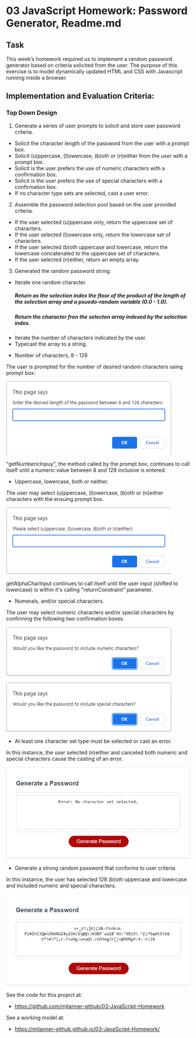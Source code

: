# 03 JavaScript Homework: Password Generator, Readme.md

## Task
This week’s homework required us to implement a random password generator based on criteria solicited from the user. The purpose of this exercise is to model dynamically updated HTML and CSS with Javascript running inside a browser.

## Implementation and Evaluation Criteria:

### Top Down Design
1. Generate a series of user prompts to solicit and store user password criteria. 
  - Solicit the character length of the password from the user with a prompt box.
  - Solicit (u)ppercase, (l)owercase, (b)oth or (n)either from the user with a prompt box.
  - Solicit is the user prefers the use of numeric characters with a confirmation box.
  - Solicit is the user prefers the use of special characters with a confirmation box.
  - If no character type sets are selected, cast a user error. 
  
2. Assemble the password selection pool based on the user provided criteria.
  - If the user selected (u)ppercase only, return the uppercase set of characters.
  - If the user selected (l)owercase only, return the lowercase set of characters.
  - If the user selected (b)oth uppercase and lowercase, return the lowercase concatenated to the uppercase set of characters.
  - If the user selected (n)either, return an empty array.

3.  Generated the random password string.
  - Iterate one random character.
    ##### Return as the selection index the floor of the product of the length of the selection array and a psuedo-random variable (0.0 - 1.0).
    ##### Return the character fron the selecton array indexed by the selection index.
  - Iterate the number of characters indicated by the user.
  - Typecast the array to a string.  
  
* Number of characters, 8 - 128

The user is prompted for the number of desired random characters using prompt box:

![The number of desired characters is solicited from the user using an prompt box.](./Assets/number-of-chars-prompt-box.png)

"getNumbericInpuy", the method called by the prompt box, continues to call itself until a numeric value between 8 and 128 inclusive is entered.


* Uppercase, lowercase, both or neither. 

The user may select (u)ppercase, (l)owercase, (b)oth or (n)either characters with the ensuing prompt box.

![The user may select (u)ppercase, (l)owercase, (b)oth or (n)either characters with the ensuing prompt box.](./Assets/upper-lower-both-neither-prompt-box.png)

getAlphaCharInput continues to call itself until the user input (shifted to lowercase) is within it's calling "returnConstraint" parameter. 


* Numerals, and/or special characters.

The user may select numeric characters and/or special characters by confirming the following two confirmation boxes.

![The user may select numeric characters by confirming the numeric characters confirmation box.](./Assets/include-numeric-chars-confirm-box.png)

![The user may select special characters by confirming the special characters confirmation box.](./Assets/include-special-chars-confirm-box.png)


* At least one character set type must be selected or cast an error.

In this instance, the user selected (n)either and canceled both numeric and special characters cause the casting of an error. 

![The user may select special characters by confirming the special characters confirmation box.](./Assets/no-chars-selected-error.png)


* Generate a strong random password that conforms to user criteria.

In this instance, the user has selected 128 (b)oth uppercase and lowercase and included numeric and special characters.

![The user may select special characters by confirming the special characters confirmation box.](./Assets/output-all.png)

See the code for this project at:
- https://github.com/mjtanner-github/03-JavaScript-Homework

See a working model at:  
- https://mjtanner-github.github.io/03-JavaScript-Homework/
